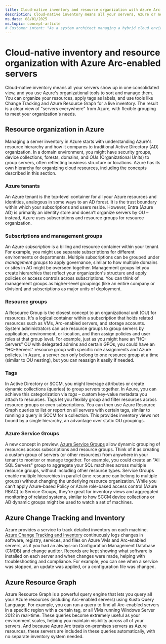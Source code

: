 ```yaml
---
title: Cloud-native inventory and resource organization with Azure Arc-enabled servers
description: Cloud-native inventory means all your servers, Azure or not, show up in one consolidated view, and you use Azure's organizational tools to sort and manage them.
ms.date: 08/01/2025
ms.topic: concept-article
# Customer intent: "As a system architect managing a hybrid cloud environment, I want to understand Azure's hierarchy for organizing cloud resources and how to use Azure to manage my hybrid server organization."
---
```


# Cloud-native inventory and resource organization with Azure Arc-enabled servers

Cloud-native inventory means all your servers show up in one consolidated view, and you use Azure's organizational tools to sort and manage them. You can organize your resources, apply tags as labels, and use tools like Change Tracking and Azure Resource Graph for a live inventory. The result is a clear view of "servers everywhere" from Azure, with flexible grouping to meet your organization's needs.

## Resource organization in Azure

Managing a server inventory in Azure starts with understanding Azure's resource hierarchy and how it compares to traditional Active Directory (AD) organization. In a domain environment, you might have security groups, device collections, forests, domains, and OUs (Organizational Units) to group servers, often reflecting business structure or locations. Azure has its own hierarchy for organizing cloud resources, including the concepts described in this section.

### Azure tenants

An Azure tenant is the top-level container for all your Azure resources and identities, analogous in some ways to an AD forest. It is the trust boundary within which your subscriptions and users reside. However, Entra (Azure AD) is primarily an identity store and doesn’t organize servers by OU – instead, Azure uses subscriptions and resource groups for resource organization.

### Subscriptions and management groups

An Azure *subscription* is a billing and resource container within your tenant. For example, you might use separate subscriptions for different environments or departments. Multiple subscriptions can be grouped under *management groups* to apply governance, similar to how multiple domains or sites in AD might be overseen together. Management groups let you create hierarchies that reflect your organization's structure and apply policies or access controls across subscriptions. You can think of management groups as higher-level groupings (like an entire company or division) and subscriptions as major units of deployment.

### Resource groups

A Resource Group is the closest concept to an organizational unit (OU) for resources. It's a logical container within a subscription that holds related resources such as VMs, Arc-enabled servers, and storage accounts. System administrators can use resource groups to group servers by application, environment, or location, and then assign policies and user roles at that group level. For example, just as you might have an    "HQ-Servers" OU with delegated admins and certain GPOs, you could have an "HQ-Servers" resource group with specific role assignments and Azure policies. In Azure, a server can only belong to one resource group at a time (similar to OU nesting), but you can reassign it easily if needed.

### Tags

In Active Directory or SCCM, you might leverage attributes or create dynamic collections (queries) to group servers together. In Azure, you can achieve this categorization via *tags* – custom key-value metadata you attach to resources. Tags let you flexibly group and filter resources across resource groups or even subscriptions. You can then use Azure Resource Graph queries to list or report on all servers with certain tags, similar to running a query in SCCM for a collection. This provides inventory views not bound by a single hierarchy, an advantage over static OU groupings.

### Azure Service Groups

A new concept in preview, [Azure Service Groups](/azure/governance/service-groups/overview) allow dynamic grouping of resources across subscriptions and resource groups. Think of it as creating a custom group of servers (or other resources) from anywhere in your tenant to monitor or manage together. For example, you could create an "All SQL Servers" group to aggregate your SQL machines across multiple resource groups, without including other resource types. Service Groups enable multiple hierarchies in parallel (one resource can belong to multiple groups) without changing the underlying resource organization. While you can't apply Azure-based Policy or Azure role-based access control (Azure RBAC) to Service Groups, they're great for inventory views and aggregated monitoring of related systems, similar to how SCCM device collections or AD dynamic groups might be used to watch a set of machines.

## Azure Change Tracking and Inventory

Azure provides a service to track detailed inventory on each machine. [Azure Change Tracking and Inventory](/azure/automation/change-tracking/overview-monitoring-agent) continuously logs changes in software, registry, services, and files on Azure VMs and Arc-enabled servers, as if you had an always-on Configuration Management Database (CMDB) and change auditor. Records are kept showing what software is installed on each server and when changes were made, helping with troubleshooting and compliance. For example, you can see when a service was stopped, an update was applied, or a configuration file was changed.

## Azure Resource Graph

Azure Resource Graph is a powerful query engine that lets you query all your Azure resources (including Arc-enabled servers) using Kusto Query Language. For example, you can run a query to find all Arc-enabled servers in a specific region with a certain tag, or all VMs running Windows Server 2012 in real-time. These queries become extremely useful as your environment scales, helping you maintain visibility across all of your servers. And because Azure Arc treats on-premises servers as Azure resources, these servers are included in these queries automatically, with no separate inventory system needed.